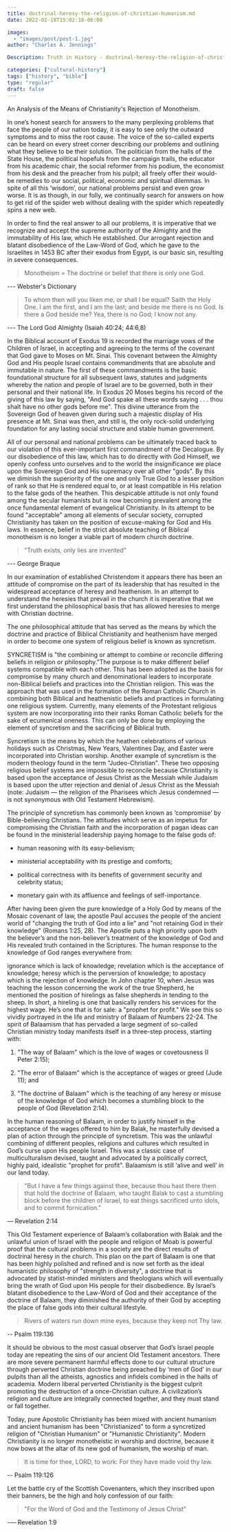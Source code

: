 ```yaml
---
title: doctrinal-heresy-the-religion-of-christian-humanism.md
date: 2022-02-18T15:02:18-06:00

images:
  - "images/post/post-1.jpg"
author: "Charles A. Jennings"

Description: Truth in History - doctrinal-heresy-the-religion-of-christian-humanism.md

categories: ["cultural-history"]
tags: ["history", "bible"]
type: "regular"
draft: false
---
```


An Analysis of the Means of Christianity's Rejection of Monotheism.

In one’s honest search for answers to the many perplexing problems that face the people of our nation today, it is easy to see only the outward symptoms and to miss the root cause. The voice of the so-called experts can be heard on every street corner describing our problems and outlining what they believe to be their solution. The politician from the halls of the State House, the political hopefuls from the campaign trails, the educator from his academic chair, the social reformer from his podium, the economist from his desk and the preacher from his pulpit; all freely offer their would-be remedies to our social, political, economic and spiritual dilemmas. In spite of all this ‘wisdom’, our national problems persist and even grow worse. It is as though, in our folly, we continually search for answers on how to get rid of the spider web without dealing with the spider which repeatedly spins a new web.

In order to find the real answer to all our problems, it is imperative that we recognize and accept the supreme authority of the Almighty and the immutability of His law, which He established. Our arrogant rejection and blatant disobedience of the Law-Word of God, which he gave to the Israelites in 1453 BC after their exodus from Egypt, is our basic sin, resulting in severe consequences.

>Monotheism = The doctrine or belief that there is only one God.

--- Webster's Dictionary

>To whom then will you liken me, or shall I be equal? Saith the Holy One.
>I am the first, and I am the last; and beside me there is no God.
>Is there a God beside me? Yea, there is no God; I know not any.

--- The Lord God Almighty
(Isaiah 40:24; 44:6,8)


In the Biblical account of Exodus 19 is recorded the marriage vows of the Children of Israel, in accepting and agreeing to the terms of the covenant that God gave to Moses on Mt. Sinai. This covenant between the Almighty God and His people Israel contains commandments that are absolute and immutable in nature. The first of these commandments is the basic foundational structure for all subsequent laws, statutes and judgments whereby the nation and people of Israel are to be governed, both in their personal and their national life. In Exodus 20 Moses begins his record of the giving of this law by saying, "And God spake all these words saying . . . thou shalt have no other gods before me". This divine utterance from the Sovereign God of heaven given during such a majestic display of His presence at Mt. Sinai was then, and still is, the only rock-solid underlying foundation for any lasting social structure and stable human government.

All of our personal and national problems can be ultimately traced back to our violation of this ever-important first commandment of the Decalogue. By our disobedience of this law, which has to do directly with God Himself, we openly confess unto ourselves and to the world the insignificance we place upon the Sovereign God and His supremacy over all other "gods". By this we diminish the superiority of the one and only True God to a lesser position of rank so that He is rendered equal to, or at least compatible in His relation to the false gods of the heathen. This despicable attitude is not only found among the secular humanists but is now becoming prevalent among the once fundamental element of evangelical Christianity. In its attempt to be found "acceptable" among all elements of secular society, corrupted Christianity has taken on the position of excuse-making for God and His laws. In essence, belief in the strict absolute teaching of Biblical monotheism is no longer a viable part of modern church doctrine.

>"Truth exists, only lies are invented"

--- George Braque

In our examination of established Christendom it appears there has been an attitude of compromise on the part of its leadership that has resulted in the widespread acceptance of heresy and heathenism. In an attempt to understand the heresies that prevail in the church it is imperative that we first understand the philosophical basis that has allowed heresies to merge with Christian doctrine.

The one philosophical attitude that has served as the means by which the doctrine and practice of Biblical Christianity and heathenism have merged in order to become one system of religious belief is known as syncretism.

SYNCRETISM is "the combining or attempt to combine or reconcile differing beliefs in religion or philosophy."The purpose is to make different belief systems compatible with each other. This has been adopted as the basis for compromise by many church and denominational leaders to incorporate non-Biblical beliefs and practices into the Christian religion. This was the approach that was used in the formation of the Roman Catholic Church in combining both Biblical and heathenistic beliefs and practices in formulating one religious system. Currently, many elements of the Protestant religious system are now incorporating into their ranks Roman Catholic beliefs for the sake of ecumenical oneness. This can only be done by employing the element of syncretism and the sacrificing of Biblical truth.

Syncretism is the means by which the heathen celebrations of various holidays such as Christmas, New Years, Valentines Day, and Easter were incorporated into Christian worship. Another example of syncretism is the modern theology found in the term "Judeo-Christian". These two opposing religious belief systems are impossible to reconcile because Christianity is based upon the acceptance of Jesus Christ as the Messiah while Judaism is based upon the utter rejection and denial of Jesus Christ as the Messiah (note: Judaism — the religion of the Pharisees which Jesus condemned — is not synonymous with Old Testament Hebrewism).

The principle of syncretism has commonly been known as ‘compromise’ by Bible-believing Christians. The attitudes which serve as an impetus for compromising the Christian faith and the incorporation of pagan ideas can be found in the ministerial leadership paying homage to the false gods of:

- human reasoning with its easy-believism;

- ministerial acceptability with its prestige and comforts;

- political correctness with its benefits of government security and celebrity status;

- monetary gain with its affluence and feelings of self-importance.

After having been given the pure knowledge of a Holy God by means of the Mosaic covenant of law, the apostle Paul accuses the people of the ancient world of "changing the truth of God into a lie" and "not retaining God in their knowledge" (Romans 1:25, 28). The Apostle puts a high priority upon both the believer’s and the non-believer’s treatment of the knowledge of God and His revealed truth contained in the Scriptures. The human response to the knowledge of God ranges everywhere from:

ignorance which is lack of knowledge;
revelation which is the acceptance of knowledge;
heresy which is the perversion of knowledge; to
apostacy which is the rejection of knowledge.
In John chapter 10, when Jesus was teaching the lesson concerning the work of the true Shepherd, he mentioned the position of hirelings as false shepherds in tending to the sheep. In short, a hireling is one that basically renders his services for the highest wage. He’s one that is for sale: a "prophet for profit." We see this so vividly portrayed in the life and ministry of Balaam of Numbers 22-24. The spirit of Balaamism that has pervaded a large segment of so-called Christian ministry today manifests itself in a three-step process, starting with:

1. "The way of Balaam" which is the love of wages or covetousness (I Peter 2:15);

2. "The error of Balaam" which is the acceptance of wages or greed (Jude 11); and

3. "The doctrine of Balaam" which is the teaching of any heresy or misuse of the knowledge of God which becomes a stumbling block to the people of God (Revelation 2:14).

In the human reasoning of Balaam, in order to justify himself in the acceptance of the wages offered to him by Balak, he masterfully devised a plan of action through the principle of syncretism. This was the unlawful combining of different peoples, religions and cultures which resulted in God’s curse upon His people Israel. This was a classic case of multiculturalism devised, taught and advocated by a politically correct, highly paid, idealistic "prophet for profit". Balaamism is still ‘alive and well’ in our land today.

>"But I have a few things against thee, because thou hast there them that hold the doctrine of Balaam, who taught Balak to cast a stumbling block before the children of Israel, to eat things sacrificed unto idols, and to commit fornication."

— Revelation 2:14

This Old Testament experience of Balaam’s collaboration with Balak and the unlawful union of Israel with the people and religion of Moab is powerful proof that the cultural problems in a society are the direct results of doctrinal heresy in the church. This plan on the part of Balaam is one that has been highly polished and refined and is now set forth as the ideal humanistic philosophy of "strength in diversity", a doctrine that is advocated by statist-minded ministers and theologians which will eventually bring the wrath of God upon His people for their disobedience. By Israel’s blatant disobedience to the Law-Word of God and their acceptance of the doctrine of Balaam, they diminished the authority of their God by accepting the place of false gods into their cultural lifestyle.

>Rivers of waters run down mine eyes, because they keep not Thy law. 

-- Psalm 119:136

It should be obvious to the most casual observer that God’s Israel people today are repeating the sins of our ancient Old Testament ancestors. There are more severe permanent harmful effects done to our cultural structure through perverted Christian doctrine being preached by ‘men of God’ in our pulpits than all the atheists, agnostics and infidels combined in the halls of academia. Modern liberal perverted Christianity is the biggest culprit promoting the destruction of a once-Christian culture. A civilization’s religion and culture are integrally connected together, and they must stand or fall together.

Today, pure Apostolic Christianity has been mixed with ancient humanism and ancient humanism has been "Christianized" to form a syncretized religion of "Christian Humanism" or "Humanistic Christianity". Modern Christianity is no longer monotheistic in worship and doctrine, because it now bows at the altar of its new god of humanism, the worship of man.

>It is time for thee, LORD, to work: For they have made void thy law. 

-- Psalm 119:126

Let the battle cry of the Scottish Covenanters, which they inscribed upon their banners, be the high and holy confession of our faith:

>"For the Word of God and the Testimony of Jesus Christ" 

-— Revelation 1:9